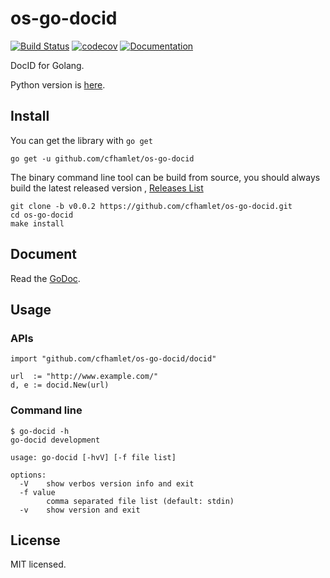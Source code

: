 # os-go-docid

[![Build Status](https://www.travis-ci.org/cfhamlet/os-go-docid.svg?branch=master)](https://www.travis-ci.org/cfhamlet/os-go-docid)
[![codecov](https://codecov.io/gh/cfhamlet/os-go-docid/branch/master/graph/badge.svg)](https://codecov.io/gh/cfhamlet/os-go-docid)
[![Documentation](https://godoc.org/github.com/cfhamlet/os-go-docid/docid?status.svg)](https://godoc.org/github.com/cfhamlet/os-go-docid/docid)


DocID for Golang. 

Python version is [here]( https://github.com/cfhamlet/os-docid ).

## Install

You can get the library with ``go get``

```
go get -u github.com/cfhamlet/os-go-docid
```

The binary command line tool can be build from source, you should always build the latest released version , [Releases List]( https://github.com/cfhamlet/os-go-docid/releases )

```
git clone -b v0.0.2 https://github.com/cfhamlet/os-go-docid.git
cd os-go-docid
make install
```

## Document

Read the [GoDoc](https://godoc.org/github.com/cfhamlet/os-go-docid/docid ).

## Usage

### APIs

```
import "github.com/cfhamlet/os-go-docid/docid"

url  := "http://www.example.com/"
d, e := docid.New(url)
```

### Command line

```
$ go-docid -h
go-docid development

usage: go-docid [-hvV] [-f file list]

options:
  -V    show verbos version info and exit
  -f value
        comma separated file list (default: stdin)
  -v    show version and exit
```

## License
  MIT licensed.

